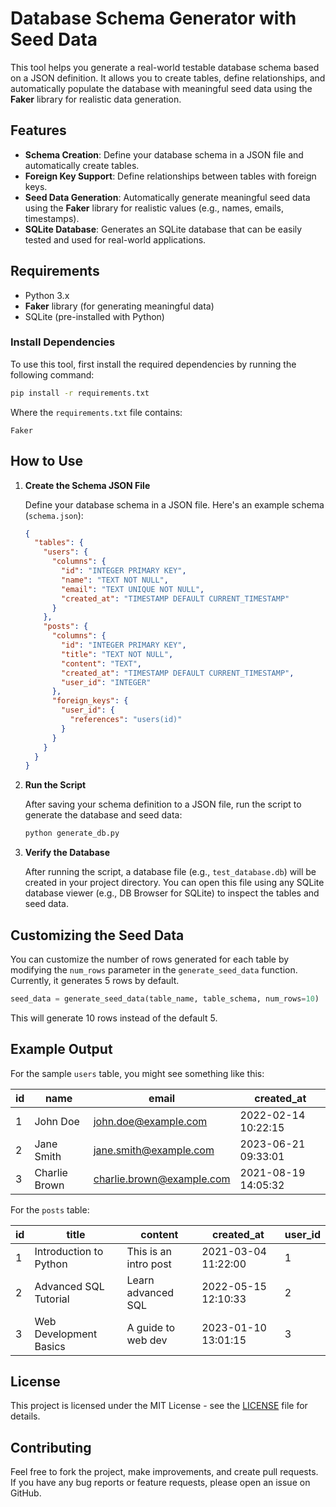 # Database Schema Generator with Seed Data

This tool helps you generate a real-world testable database schema based on a JSON definition. It allows you to create tables, define relationships, and automatically populate the database with meaningful seed data using the **Faker** library for realistic data generation.

## Features

- **Schema Creation**: Define your database schema in a JSON file and automatically create tables.
- **Foreign Key Support**: Define relationships between tables with foreign keys.
- **Seed Data Generation**: Automatically generate meaningful seed data using the **Faker** library for realistic values (e.g., names, emails, timestamps).
- **SQLite Database**: Generates an SQLite database that can be easily tested and used for real-world applications.

## Requirements

- Python 3.x
- **Faker** library (for generating meaningful data)
- SQLite (pre-installed with Python)

### Install Dependencies

To use this tool, first install the required dependencies by running the following command:

```bash
pip install -r requirements.txt
```

Where the `requirements.txt` file contains:

```
Faker
```

## How to Use

1. **Create the Schema JSON File**

   Define your database schema in a JSON file. Here's an example schema (`schema.json`):

   ```json
   {
     "tables": {
       "users": {
         "columns": {
           "id": "INTEGER PRIMARY KEY",
           "name": "TEXT NOT NULL",
           "email": "TEXT UNIQUE NOT NULL",
           "created_at": "TIMESTAMP DEFAULT CURRENT_TIMESTAMP"
         }
       },
       "posts": {
         "columns": {
           "id": "INTEGER PRIMARY KEY",
           "title": "TEXT NOT NULL",
           "content": "TEXT",
           "created_at": "TIMESTAMP DEFAULT CURRENT_TIMESTAMP",
           "user_id": "INTEGER"
         },
         "foreign_keys": {
           "user_id": {
             "references": "users(id)"
           }
         }
       }
     }
   }
   ```

2. **Run the Script**

   After saving your schema definition to a JSON file, run the script to generate the database and seed data:

   ```bash
   python generate_db.py
   ```

3. **Verify the Database**

   After running the script, a database file (e.g., `test_database.db`) will be created in your project directory. You can open this file using any SQLite database viewer (e.g., DB Browser for SQLite) to inspect the tables and seed data.

## Customizing the Seed Data

You can customize the number of rows generated for each table by modifying the `num_rows` parameter in the `generate_seed_data` function. Currently, it generates 5 rows by default.

```python
seed_data = generate_seed_data(table_name, table_schema, num_rows=10)
```

This will generate 10 rows instead of the default 5.

## Example Output

For the sample `users` table, you might see something like this:

| id  | name          | email                     | created_at          |
| --- | ------------- | ------------------------- | ------------------- |
| 1   | John Doe      | john.doe@example.com      | 2022-02-14 10:22:15 |
| 2   | Jane Smith    | jane.smith@example.com    | 2023-06-21 09:33:01 |
| 3   | Charlie Brown | charlie.brown@example.com | 2021-08-19 14:05:32 |

For the `posts` table:

| id  | title                  | content               | created_at          | user_id |
| --- | ---------------------- | --------------------- | ------------------- | ------- |
| 1   | Introduction to Python | This is an intro post | 2021-03-04 11:22:00 | 1       |
| 2   | Advanced SQL Tutorial  | Learn advanced SQL    | 2022-05-15 12:10:33 | 2       |
| 3   | Web Development Basics | A guide to web dev    | 2023-01-10 13:01:15 | 3       |

## License

This project is licensed under the MIT License - see the [LICENSE](LICENSE) file for details.

## Contributing

Feel free to fork the project, make improvements, and create pull requests. If you have any bug reports or feature requests, please open an issue on GitHub.
